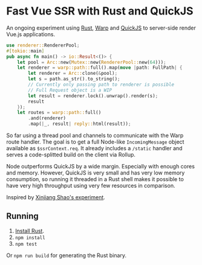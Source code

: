 # Fast Vue SSR with Rust and QuickJS

An ongoing experiment using [Rust][rust], [Warp][warp] and [QuickJS][quickjs] to server-side render Vue.js applications.

```rust
use renderer::RendererPool;
#[tokio::main]
pub async fn main() -> io::Result<()> {
    let pool = Arc::new(Mutex::new(RendererPool::new(64)));
    let renderer = warp::path::full().map(move |path: FullPath| {
        let renderer = Arc::clone(&pool);
        let s = path.as_str().to_string();
        // Currently only passing path to renderer is possible
        // Full Request object is a WIP
        let result = renderer.lock().unwrap().render(s);
        result
    });
    let routes = warp::path::full()
        .and(renderer)
        .map(|_, result| reply::html(result));
```

[rust]: https://www.rust-lang.org/
[quickjs]: https://bellard.org/quickjs/
[warp]: https://github.com/seanmonstar/warp

So far using a thread pool and channels to communicate with the Warp route handler. The goal is to get a full Node-like `IncomingMessage` object available as `$ssrContext.req`. It already includes a `/static` handler and serves a code-splitted build on the client via Rollup.

Node outperforms QuickJS by a wide margin. Especially with enough cores and memory. However, QuickJS is very small and has very low memory consumption, so running it threaded in a Rust shell makes it possible to have very high throughput using very few resources in comparison.

Inspired by [Xinjiang Shao's experiment](https://github.com/soleo/quickjs-docker).

## Running

1. [Install Rust](https://www.rust-lang.org/tools/install).
2. `npm install`
3. `npm test`

Or `npm run build` for generating the Rust binary.
